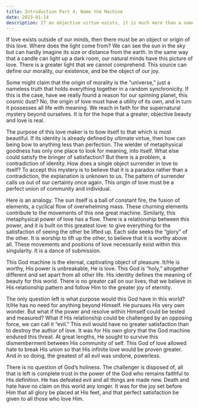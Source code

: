 ```yaml
--- 
title: Introduction Part 4, Name the Machine
date: 2023-01-14
description: If an objective virtue exists, it is much more than a nameless force flowing through nature.  There must be a metaphysical source, one that is perfectly in love, caught in the dance of submission.
---
```


If love exists outside of our minds, then there must be an object or origin of this love.  Where does the light come from?  We can see the sun in the sky but can hardly imagine its size or distance from the earth.  In the same way that a candle can light up a dark room, our natural minds have this picture of love.  There is a greater light that we cannot comprehend.  This source can define our morality, our existence, and be the object of our joy.  

Some might claim that the origin of morality is the “universe,” just a nameless truth that holds everything together in a random synchronicity.  If this is the case, have we really found a reason for our spinning planet, this cosmic dust?  No, the origin of love must have a utility of its own, and in turn it possesses all life with meaning.  We reach in faith for the supernatural mystery beyond ourselves.  It is for the hope that a greater, objective beauty and love is real.  

The purpose of this love maker is to bow itself to that which is most beautiful.  If its identity is already defined by ultimate virtue, then how can being bow to anything less than perfection.  The wielder of metaphysical goodness has only one place to look for meaning, into itself.  What else could satisfy the bringer of satisfaction?  But there is a problem, a contradiction of identity.  How does a single object surrender in love to itself?  To accept this mystery is to believe that it is a paradox rather than a contradiction, the explanation is unknown to us.  The pattern of surrender calls us out of our certainty once again.  This origin of love must be a perfect union of community and individual. 

Here is an analogy.  The sun itself is a ball of constant fire, the fusion of elements, a cyclical flow of overwhelming mass.  These churning elements contribute to the movements of this one great machine.  Similarly, this metaphysical power of love has a flow.  There is a relationship between this power, and it is built on this greatest love: to give everything for the satisfaction of seeing the other be lifted up.  Each side seeks the “glory” of the other.  It is worship to lift up the other, to believe that it is worthy above all.  These movements and positions of love necessarily exist within this singularity.  It is a dance of submission.

This God machine is the eternal, captivating object of pleasure.  It/He is worthy, His power is unbreakable, He is love.  This God is “holy,” altogether different and set apart from all other life.  His identity defines the meaning of beauty for this world.  There is no greater call on our lives, that we believe in His relationship pattern and follow Him to the greater joy of eternity.

The only question left is what purpose would this God have in this world?  It/He has no need for anything beyond Himself.  He pursues His very own wonder.  But what if the power and resolve within Himself could be tested and measured?  What if His relationship could be challenged by an opposing force, we can call it “evil.”  This evil would have no greater satisfaction than to destroy the author of love.  It was for His own glory that the God machine endured this threat.  At great lengths, He sought to survive this dismemberment between His community of self.  This God of love allowed hate to break His union so that His infinite love would be proven greater.  And in so doing, the greatest of all evil was undone, powerless.  

There is no question of God’s holiness.  The challenger is disposed of, all that is left is complete trust in the power of the God who remains faithful to His definition.  He has defeated evil and all things are made new.  Death and hate have no claim on this world any longer.  It was for the joy set before Him that all glory be placed at His feet, and that perfect satisfaction be given to all those who love Him.

